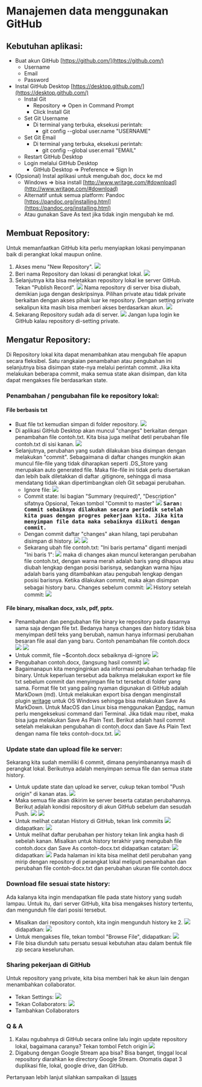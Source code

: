 # Manajemen data menggunakan GitHub

## Kebutuhan aplikasi:
- Buat akun GitHub [https://github.com/](https://github.com/)
  - Username
  - Email
  - Password
- Instal GitHub Desktop [https://desktop.github.com/](https://desktop.github.com/)
  - Instal Git
    - Repository => Open in Command Prompt
    - Click Install Git
  - Set Git Username
    - Di terminal yang terbuka, eksekusi perintah:
      - git config --global user.name "USERNAME"
  - Set Git Email
    - Di terminal yang terbuka, eksekusi perintah:
      - git config --global user.email "EMAIL"
  - Restart GitHub Desktop
  - Login melalui GitHub Desktop
    - GitHub Desktop => Preference => Sign In
- (Opsional) Instal aplikasi untuk mengubah doc, docx ke md
  - Windows => bisa install [http://www.writage.com/#download](http://www.writage.com/#download)
  - Alternatif untuk semua platform: Pandoc [https://pandoc.org/installing.html](https://pandoc.org/installing.html)
  - Atau gunakan Save As text jika tidak ingin mengubah ke md.

## Membuat Repository:
Untuk memanfaatkan GitHub kita perlu menyiapkan lokasi penyimpanan baik di perangkat lokal maupun online.
1. Akses menu "New Repository".
  ![](gambar/1.png)
2. Beri nama Repository dan lokasi di perangkat lokal.
  ![](gambar/2.png)
3. Selanjutnya kita bisa meletakkan repository lokal ke server GitHub. Tekan "Publish Record".
  ![](gambar/3.png)
  Nama repository di server bisa diubah, demikian juga dengan deskripsinya. Pilihan private atau tidak private berkaitan dengan akses pihak luar ke repository. Dengan setting private sekalipun kita masih bisa memberi akses berdasarkan akun.
  ![](gambar/4.png)
4. Sekarang Repository sudah ada di server.
  ![](gambar/5.png)
  Jangan lupa login ke GitHub kalau repository di-setting private.

## Mengatur Repository:
Di Repository lokal kita dapat menambahkan atau mengubah file apapun secara fleksibel. Satu rangkaian penambahan atau pengubahan ini selanjutnya bisa disimpan state-nya melalui perintah commit. Jika kita melakukan beberapa commit, maka semua state akan disimpan, dan kita dapat mengakses file berdasarkan state.

### Penambahan / pengubahan file ke repository lokal:

#### File berbasis txt
- Buat file txt kemudian simpan di folder repository.
  ![](gambar/6.png)
- Di aplikasi GitHub Desktop akan muncul "changes" berkaitan dengan penambahan file contoh.txt. Kita bisa juga melihat detil perubahan file contoh.txt di sisi kanan.
 ![](gambar/7.png)
- Selanjutnya, perubahan yang sudah dilakukan bisa disimpan dengan melakukan "commit". Sebagaimana di daftar changes mungkin akan muncul file-file yang tidak diharapkan seperti .DS_Store yang merupakan auto generated file. Maka file-file ini tidak perlu disertakan dan lebih baik diletakkan di daftar .gitignore, sehingga di masa mendatang tidak akan dipertimbangkan oleh Git sebagai perubahan.
  - Ignore file:
    ![](gambar/8.png)
  - Commit state:
    Isi bagian "Summary (required)", "Description" sifatnya Opsional, Tekan tombol "Commit to master"
    ![](gambar/9.png)
    <kbd>**Saran: Commit sebaiknya dilakukan secara periodik setelah kita puas dengan progres pekerjaan kita. Jika kita menyimpan file data maka sebaiknya diikuti dengan commit.**</kbd>
  - Dengan commit daftar "changes" akan hilang, tapi perubahan disimpan di history.
    ![](gambar/10.png)
    ![](gambar/11.png)
  - Sekarang ubah file contoh.txt: "Ini baris pertama" diganti menjadi "Ini baris 1":
    ![](gambar/12.png)
  maka di changes akan muncul keterangan perubahan file contoh.txt, dengan warna merah adalah baris yang dihapus atau diubah lengkap dengan posisi barisnya, sedangkan warna hijau adalah baris yang ditambahkan atau pengubah lengkap dengan posisi barisnya. Ketika dilakukan commit, maka akan disimpan sebagai history baru.
    Changes sebelum commit:
    ![](gambar/13.png)
    History setelah commit:
    ![](gambar/14.png)

#### File binary, misalkan docx, xslx, pdf, pptx.
- Penambahan dan pengubahan file binary ke repository pada dasarnya sama saja dengan file txt. Bedanya hanya changes dan history tidak bisa menyimpan detil teks yang berubah, namun hanya informasi perubahan besaran file asal dan yang baru. Contoh penambahan file contoh.docx
  ![](gambar/15.png)
  ![](gambar/16.png)
- Untuk commit, file ~$contoh.docx sebaiknya di-ignore
  ![](gambar/17.png)
- Pengubahan contoh.docx, (langsung hasil commit)
  ![](gambar/18.png)
- Bagaimanapun kita menginginkan ada informasi perubahan terhadap file binary. Untuk keperluan tersebut ada baiknya melakukan export ke file txt sebelum commit dan menyimpan file txt tersebut di folder yang sama. Format file txt yang paling nyaman digunakan di GitHub adalah MarkDown (md). Untuk melakukan export bisa dengan menginstall plugin [writage](http://www.writage.com/#download) untuk OS Windows sehingga bisa melakukan Save As MarkDown. Untuk MacOS dan Linux bisa menggunakan [Pandoc](https://pandoc.org/installing.html), namun perlu mengeksekusi command dari Terminal. Jika tidak mau ribet, maka bisa juga melakukan Save As Plain Text. Berikut adalah hasil commit setelah melakukan pengubahan di contoh.docx dan Save As Plain Text dengan nama file teks contoh-docx.txt.
  ![](gambar/19.png)

### Update state dan upload file ke server:
Sekarang kita sudah memiliki 6 commit, dimana penyimbanannya masih di perangkat lokal. Berikutnya adalah menyimpan semua file dan semua state history.
- Untuk update state dan upload ke server, cukup tekan tombol "Push origin" di kanan atas.
  ![](gambar/20.png)
- Maka semua file akan dikirim ke server beserta catatan perubahannya. Berikut adalah kondisi repository di akun GitHub sebelum dan sesudah Push.
  ![](gambar/21.png)
  ![](gambar/22.png)
- Untuk melihat catatan History di GitHub, tekan link commits
  ![](gambar/23.png)
  didapatkan:
  ![](gambar/24.png)
- Untuk melihat daftar perubahan per history tekan link angka hash di sebelah kanan. Misalkan untuk history terakhir yang mengubah file contoh.docx dan Save As contoh-docx.txt didapatkan catatan:
  ![](gambar/25.png)
  didapatkan:
  ![](gambar/26.png)
Pada halaman ini kita bisa melihat detil perubahan yang mirip dengan repository di perangkat lokal meliputi penambahan dan perubahan file contoh-docx.txt dan perubahan ukuran file contoh.docx

### Download file sesuai state history:
Ada kalanya kita ingin mendapatkan file pada state history yang sudah lampau. Untuk itu, dari server GitHub, kita bisa mengakses history tertentu, dan mengunduh file dari posisi tersebut.
- Misalkan dari repository contoh, kita ingin mengunduh history ke 2.
  ![](gambar/27.png)
  didapatkan:
  ![](gambar/28.png)
- Untuk mengakses file, tekan tombol "Browse File", didapatkan:
  ![](gambar/29.png)
- File bisa diunduh satu persatu sesuai kebutuhan atau dalam bentuk file zip secara keseluruhan.

### Sharing pekerjaan di GitHub
Untuk repository yang private, kita bisa memberi hak ke akun lain dengan menambahkan collaborator.
- Tekan Settings:
  ![](gambar/30.png)
- Tekan Collaborators:
  ![](gambar/31.png)
- Tambahkan Collaborators

### Q & A
1. Kalau ngubahnya di GitHub secara online lalu ingin update repository lokal, bagaimana caranya?
  Tekan tombol Fetch origin
  ![](gambar/32.png)
2. Digabung dengan Google Stream apa bisa?
  Bisa banget, tinggal local repository diarahkan ke directory Google Stream. Otomatis dapat 3 duplikasi file, lokal, google drive, dan GitHub.

Pertanyaan lebih lanjut silahkan sampaikan di [Issues](https://github.com/napakalas/demo_github/issues)
